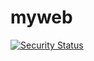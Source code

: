 # myweb

[![Security Status](https://www.murphysec.com/platform3/v3/badge/1611190041150271488.svg?t=1)](https://www.murphysec.com/accept?code=69ccc2022b9264a5ae103d9d2e338d98&type=1&from=2&t=2)
